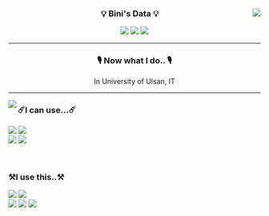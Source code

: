 <div align="center">
    <p>
    <img align="right" src="https://github-readme-stats.vercel.app/api?username=sianus&show_icons=true&theme=graywhite"/>
    
  ### 💡 Bini's Data 💡
   <a href="https://solved.ac/defi622"><img src="http://mazassumnida.wtf/api/mini/generate_badge?boj=defi622"/></a>
   <a href="https://bestasus.tistory.com/"><img src="https://img.shields.io/badge/Tistory_Blog-231F20?style=flat-square&logo=telegraph&logoColor=white"/></a>
   <a href="https://blog.naver.com/tlsdnqls622"><img src="https://img.shields.io/badge/Naver_Blog-03C75A?style=flat-square&logo=naver&logoColor=white"/></a>
    </p>
    
  ---
   <h3> 🎙️ Now what I do.. 🎙️</h3>
   <a>In University of Ulsan, IT</a> 
  
  ---
   <img align="left" src="https://github-readme-stats.vercel.app/api/top-langs/?username=sianus&theme=graywhite&layout=demo&langs_count=10"/>
    <h3 align="left"> ☄️I can use...☄️ </h3>
    <p align = "left">
       <img src="https://img.shields.io/badge/Python-3766AB?style=flat-square&logo=Python&logoColor=white"/>
       <img src="https://img.shields.io/badge/C++-00599C?style=flat-square&logo=C%2B%2B&logoColor=white"/>
        <br>
       <img src="https://img.shields.io/badge/C-A8B9CC?style=flat-square&logo=C&logoColor=white"/> 
       <img src="https://img.shields.io/badge/Linux-FCC624?style=flat-square&logo=linux&logoColor=white"/>
    </p>
    <br>
    <h3 align = "left"> ⚒️I use this..⚒️</h3>
    <p align = "left">
        <img src="https://img.shields.io/badge/VSCode-007ACC?style=flat-square&logo=visualstudiocode&logoColor=white"/>
        <img src="https://img.shields.io/badge/Vmware-607078?style=flat-square&logo=Ubuntu&logoColor=white"/>
        <br>
        <img src="https://img.shields.io/badge/Kali-557C94?style=flat-square&logo=kalilinux&logoColor=white"/>
        <img src="https://img.shields.io/badge/Colab-F9AB00?style=flat-square&logo=googlecolab&logoColor=white"/>
        <img src="https://img.shields.io/badge/GitHub-181717?style=flat-square&logo=github&logoColor=white"/>
    </p>
